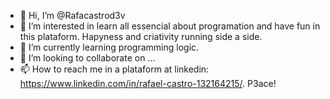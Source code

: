 - 👋 Hi, I’m @Rafacastrod3v
- 👀 I’m interested in learn all essencial about programation and have fun in this plataform. Hapyness and criativity running side a side.
- 🌱 I’m currently learning programming logic.
- 💞️ I’m looking to collaborate on ...
- 📫 How to reach me in a plataform at linkedin: https://www.linkedin.com/in/rafael-castro-132164215/. P3ace!

<!---
Rafacastrod3v/Rafacastrod3v is a ✨ special ✨ repository because its `README.md` (this file) appears on your GitHub profile.
You can click the Preview link to take a look at your changes.
--->
